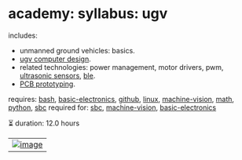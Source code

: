 # academy: syllabus: ugv

includes:
- unmanned ground vehicles: basics.
- [ugv computer design](https://github.com/kamangir/bluer-ugv/blob/main/bluer_ugv/docs/swallow/digital/design).
- related technologies: power management, motor drivers, pwm, [ultrasonic sensors](https://github.com/kamangir/bluer-ugv/blob/main/bluer_ugv/docs/swallow/digital/design/ultrasonic-sensor), [ble](https://github.com/kamangir/bluer-algo/blob/main/bluer_algo/docs/bps).
- [PCB prototyping](https://github.com/kamangir/bluer-ugv/tree/main/bluer_ugv/docs/swallow/digital/design/shield.md).

requires: [bash](./bash.md), [basic-electronics](./basic-electronics.md), [github](./github.md), [linux](./linux.md), [machine-vision](./machine-vision.md), [math](./math.md), [python](./python.md), [sbc](./sbc.md)
required for: [sbc](./sbc.md), [machine-vision](./machine-vision.md), [basic-electronics](./basic-electronics.md)

⏳ duration: 12.0 hours

|   |
| --- |
| [![image](https://github.com/kamangir/assets2/raw/main/arzhang/VID-20250905-WA0014_1.gif?raw=true)](https://github.com/kamangir/bluer-ugv) |
